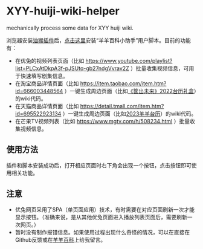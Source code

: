 # XYY-huiji-wiki-helper
 mechanically process some data for XYY huiji wiki.

浏览器安装[油猴插件](https://www.tampermonkey.net)后，[点击这里](https://raw.githubusercontent.com/XYY-huiji-wiki/XYY-huiji-wiki-helper/main/%E7%BE%8A%E7%BE%8A%E7%99%BE%E7%A7%91%E5%B0%8F%E5%8A%A9%E6%89%8B.user.js)安装“羊羊百科小助手”用户脚本。目前的功能有：

- 在优兔的视频列表页面（比如 https://www.youtube.com/playlist?list=PLCxAtDkpA3f-pJSUtq-gb27ndgVvrav2Z ）批量收集视频信息，可用于快速填写剧集信息。
- 在淘宝商品详情页面（比如 https://item.taobao.com/item.htm?id=666003448564 ）一键生成周边页面（比如[《筐出未来》2022台历礼盒](https://xyy.huijiwiki.com/wiki/%E3%80%8A%E7%AD%90%E5%87%BA%E6%9C%AA%E6%9D%A5%E3%80%8B2022%E5%8F%B0%E5%8E%86%E7%A4%BC%E7%9B%92)）的wiki代码。
- 在天猫商品详情页面（比如 https://detail.tmall.com/item.htm?id=695522923134 ）一键生成周边页面（比如[2023羊羊台历](https://xyy.huijiwiki.com/wiki/2023%E7%BE%8A%E7%BE%8A%E5%8F%B0%E5%8E%86)）的wiki代码。
- 在芒果TV视频列表（比如 https://www.mgtv.com/h/508234.html ）批量收集视频信息。

## 使用方法
插件和脚本安装成功后，打开相应页面时右下角会出现一个按钮，点击按钮即可使用相关功能。

## 注意
- 优兔网页采用了SPA（单页面应用）技术，有时需要在对应页面刷新一次才能显示按钮。（准确来说，是从其他优兔页面进入播放列表页面后，需要刷新一次网页。）
- 暂时没有制作报错信息。如果使用过程出现什么奇怪的情况，可以在直接在Github反馈或在[羊羊百科](https://club.huijiwiki.com/wiki/%E7%89%B9%E6%AE%8A:%E9%A9%BE%E9%A9%B6%E5%AE%A4#/user/47472/chat)上给我留言。